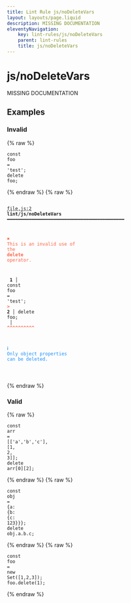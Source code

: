 ```yaml
---
title: Lint Rule js/noDeleteVars
layout: layouts/page.liquid
description: MISSING DOCUMENTATION
eleventyNavigation:
	key: lint-rules/js/noDeleteVars
	parent: lint-rules
	title: js/noDeleteVars
---
```


# js/noDeleteVars

MISSING DOCUMENTATION

<!-- EVERYTHING BELOW IS AUTOGENERATED. SEE SCRIPTS FOLDER FOR UPDATE SCRIPTS hash(c47be59ce75ca9ac28e0a0f4032d92e6760d9a2f) -->

## Examples
### Invalid
{% raw %}<pre class="language-text"><code class="language-text"><span class="token keyword">const</span> <span class="token variable">foo</span> <span class="token operator">=</span> <span class="token string">&apos;test&apos;</span><span class="token punctuation">;</span>
<span class="token keyword">delete</span> <span class="token variable">foo</span><span class="token punctuation">;</span></code></pre>{% endraw %}
{% raw %}<pre class="language-text"><code class="language-text">
 <span style="text-decoration-style: dashed; text-decoration-line: underline;">file.js:2</span> <strong>lint/js/noDeleteVars</strong> ━━━━━━━━━━━━━━━━━━━━━━━━━━━━━━━━━━━━━━━━━━━

  <strong><span style="color: Tomato;">✖ </span></strong><span style="color: Tomato;">This is an invalid use of the </span><span style="color: Tomato;"><strong>delete</strong></span><span style="color: Tomato;"> operator.</span>

  <strong>  1</strong><strong> │ </strong><span class="token keyword">const</span> <span class="token variable">foo</span> <span class="token operator">=</span> <span class="token string">&apos;test&apos;</span><span class="token punctuation">;</span>
  <strong><span style="color: Tomato;">&gt;</span></strong><strong> 2</strong><strong> │ </strong><span class="token keyword">delete</span> <span class="token variable">foo</span><span class="token punctuation">;</span>
     <strong> │ </strong><span style="color: Tomato;"><strong>^</strong></span><span style="color: Tomato;"><strong>^</strong></span><span style="color: Tomato;"><strong>^</strong></span><span style="color: Tomato;"><strong>^</strong></span><span style="color: Tomato;"><strong>^</strong></span><span style="color: Tomato;"><strong>^</strong></span><span style="color: Tomato;"><strong>^</strong></span><span style="color: Tomato;"><strong>^</strong></span><span style="color: Tomato;"><strong>^</strong></span><span style="color: Tomato;"><strong>^</strong></span>

  <strong><span style="color: DodgerBlue;">ℹ </span></strong><span style="color: DodgerBlue;">Only object properties can be deleted.</span>

</code></pre>{% endraw %}
### Valid
{% raw %}<pre class="language-text"><code class="language-text"><span class="token keyword">const</span> <span class="token variable">arr</span> <span class="token operator">=</span> <span class="token punctuation">[</span><span class="token punctuation">[</span><span class="token string">&apos;a&apos;</span><span class="token punctuation">,</span><span class="token string">&apos;b&apos;</span><span class="token punctuation">,</span><span class="token string">&apos;c&apos;</span><span class="token punctuation">]</span><span class="token punctuation">,</span> <span class="token punctuation">[</span><span class="token number">1</span><span class="token punctuation">,</span> <span class="token number">2</span><span class="token punctuation">,</span> <span class="token number">3</span><span class="token punctuation">]</span><span class="token punctuation">]</span><span class="token punctuation">;</span>
<span class="token keyword">delete</span> <span class="token variable">arr</span><span class="token punctuation">[</span><span class="token number">0</span><span class="token punctuation">]</span><span class="token punctuation">[</span><span class="token number">2</span><span class="token punctuation">]</span><span class="token punctuation">;</span></code></pre>{% endraw %}
{% raw %}<pre class="language-text"><code class="language-text"><span class="token keyword">const</span> <span class="token variable">obj</span> <span class="token operator">=</span> <span class="token punctuation">{</span><span class="token variable">a</span><span class="token punctuation">:</span> <span class="token punctuation">{</span><span class="token variable">b</span><span class="token punctuation">:</span> <span class="token punctuation">{</span><span class="token variable">c</span><span class="token punctuation">:</span> <span class="token number">123</span><span class="token punctuation">}</span><span class="token punctuation">}</span><span class="token punctuation">}</span><span class="token punctuation">;</span>
<span class="token keyword">delete</span> <span class="token variable">obj</span><span class="token punctuation">.</span><span class="token variable">a</span><span class="token punctuation">.</span><span class="token variable">b</span><span class="token punctuation">.</span><span class="token variable">c</span><span class="token punctuation">;</span></code></pre>{% endraw %}
{% raw %}<pre class="language-text"><code class="language-text"><span class="token keyword">const</span> <span class="token variable">foo</span> <span class="token operator">=</span> <span class="token keyword">new</span> <span class="token variable">Set</span><span class="token punctuation">(</span><span class="token punctuation">[</span><span class="token number">1</span><span class="token punctuation">,</span><span class="token number">2</span><span class="token punctuation">,</span><span class="token number">3</span><span class="token punctuation">]</span><span class="token punctuation">)</span><span class="token punctuation">;</span>
<span class="token variable">foo</span><span class="token punctuation">.</span><span class="token keyword">delete</span><span class="token punctuation">(</span><span class="token number">1</span><span class="token punctuation">)</span><span class="token punctuation">;</span></code></pre>{% endraw %}
